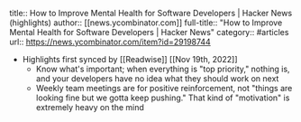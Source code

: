 title:: How to Improve Mental Health for Software Developers | Hacker News (highlights)
author:: [[news.ycombinator.com]]
full-title:: "How to Improve Mental Health for Software Developers | Hacker News"
category:: #articles
url:: https://news.ycombinator.com/item?id=29198744

- Highlights first synced by [[Readwise]] [[Nov 19th, 2022]]
	- Know what's important; when everything is "top priority," nothing is, and your developers have no idea what they should work on next
	- Weekly team meetings are for positive reinforcement, not "things are looking fine but we gotta keep pushing." That kind of "motivation" is extremely heavy on the mind